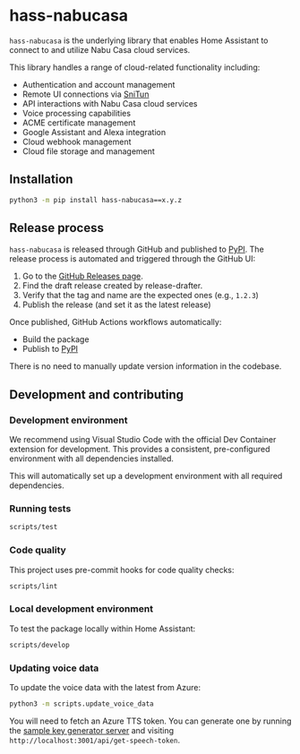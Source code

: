 # hass-nabucasa

`hass-nabucasa` is the underlying library that enables Home Assistant to connect to and utilize Nabu Casa cloud services.

This library handles a range of cloud-related functionality including:

- Authentication and account management
- Remote UI connections via [SniTun](https://www.github.com/NabuCasa/snitun)
- API interactions with Nabu Casa cloud services
- Voice processing capabilities
- ACME certificate management
- Google Assistant and Alexa integration
- Cloud webhook management
- Cloud file storage and management

## Installation

```bash
python3 -m pip install hass-nabucasa==x.y.z
```

## Release process

`hass-nabucasa` is released through GitHub and published to [PyPI].
The release process is automated and triggered through the GitHub UI:

1. Go to the [GitHub Releases page][releases].
2. Find the draft release created by release-drafter.
3. Verify that the tag and name are the expected ones (e.g., `1.2.3`)
4. Publish the release (and set it as the latest release)

Once published, GitHub Actions workflows automatically:

- Build the package
- Publish to [PyPI]

There is no need to manually update version information in the codebase.

## Development and contributing

### Development environment

We recommend using Visual Studio Code with the official Dev Container extension for development. This provides a consistent, pre-configured environment with all dependencies installed.

This will automatically set up a development environment with all required dependencies.

### Running tests

```bash
scripts/test
```

### Code quality

This project uses pre-commit hooks for code quality checks:

```bash
scripts/lint
```

### Local development environment

To test the package locally within Home Assistant:

```bash
scripts/develop
```

### Updating voice data

To update the voice data with the latest from Azure:

```bash
python3 -m scripts.update_voice_data
```

You will need to fetch an Azure TTS token. You can generate one by running the [sample key generator server](https://github.com/Azure-Samples/cognitive-services-speech-sdk/tree/master/samples/js/browser/server) and visiting `http://localhost:3001/api/get-speech-token`.

[releases]: https://github.com/NabuCasa/hass-nabucasa/releases
[PyPI]: https://pypi.org/project/hass-nabucasa/
